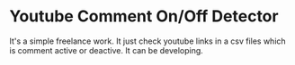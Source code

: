 # Youtube Comment On/Off Detector
It's a simple freelance work.
It just check youtube links in a csv files which is comment active or deactive.
It can be developing.